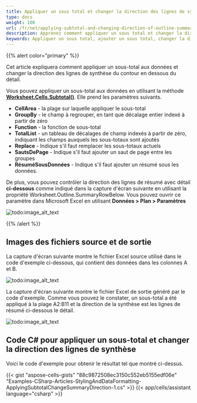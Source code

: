 ```yaml
---
title: Appliquer un sous total et changer la direction des lignes de synthèse du contour en dessous du détail
type: docs
weight: 100
url: /fr/net/applying-subtotal-and-changing-direction-of-outline-summary-rows-below-detail/
description: Apprenez comment appliquer un sous total et changer la direction des lignes de synthèse du contour en dessous du détail à l aide de l API Aspose.Cells for .NET.
keywords: Appliquer un sous total, ajouter un sous total, changer la direction des lignes de synthèse du contour en dessous du détail, changer la direction des colonnes de synthèse du contour à droite du détail, créer un sous total et changer la direction des lignes de synthèse du contour en dessous du détail
---
```


{{% alert color="primary" %}}

Cet article expliquera comment appliquer un sous-total aux données et changer la direction des lignes de synthèse du contour en dessous du détail.

Vous pouvez appliquer un sous-total aux données en utilisant la méthode [**Worksheet.Cells.Subtotal()**](https://reference.aspose.com/cells/net/aspose.cells/cells/methods/subtotal/index). Elle prend les paramètres suivants.

- **CellArea** - la plage sur laquelle appliquer le sous-total
- **GroupBy** - le champ à regrouper, en tant que décalage entier indexé à partir de zéro
- **Function** - la fonction de sous-total
- **TotalList** - un tableau de décalages de champ indexés à partir de zéro, indiquant les champs auxquels les sous-totaux sont ajoutés
- **Replace** - Indique s'il faut remplacer les sous-totaux actuels
- **SautsDePage** - Indique s'il faut ajouter un saut de page entre les groupes
- **RésuméSousDonnées** - Indique s'il faut ajouter un résumé sous les données.

De plus, vous pouvez contrôler la direction des lignes de résumé avec détail **ci-dessous** comme indiqué dans la capture d'écran suivante en utilisant la propriété Worksheet.Outline.SummaryRowBelow. Vous pouvez ouvrir ce paramètre dans Microsoft Excel en utilisant **Données > Plan > Paramètres**

![todo:image_alt_text](applying-subtotal-and-changing-direction-of-outline-summary-rows-below-detail_1.png)

{{% /alert %}}

## Images des fichiers source et de sortie

La capture d'écran suivante montre le fichier Excel source utilisé dans le code d'exemple ci-dessous, qui contient des données dans les colonnes A et B.

![todo:image_alt_text](applying-subtotal-and-changing-direction-of-outline-summary-rows-below-detail_2.png)

La capture d'écran suivante montre le fichier Excel de sortie généré par le code d'exemple. Comme vous pouvez le constater, un sous-total a été appliqué à la plage A2:B11 et la direction de la synthèse est les lignes de résumé ci-dessous le détail.

![todo:image_alt_text](applying-subtotal-and-changing-direction-of-outline-summary-rows-below-detail_3.png)

## Code C# pour appliquer un sous-total et changer la direction des lignes de synthèse

Voici le code d'exemple pour obtenir le résultat tel que montré ci-dessus.

{{< gist "aspose-cells-gists" "88c9872508ec3150c552eb5155edf06e" "Examples-CSharp-Articles-StylingAndDataFormatting-ApplyingSubtotalChangeSummaryDirection-1.cs" >}}
{{< app/cells/assistant language="csharp" >}}
